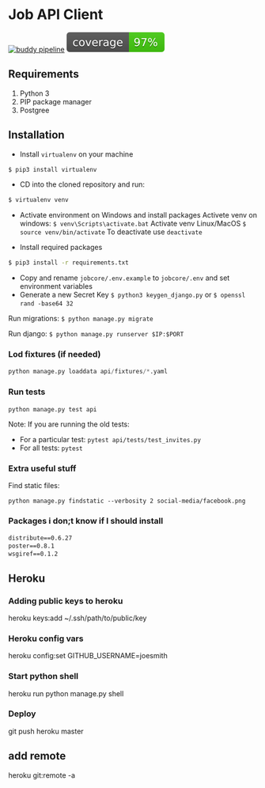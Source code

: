 # Job API Client
[![buddy pipeline](https://app.buddy.works/jobcore/rest-api/pipelines/pipeline/132168/badge.svg?token=d248fd7fd9018672bfcfc67ebc25c73faf27f90b18b94d15856cdea170fb18be "buddy pipeline")](https://app.buddy.works/jobcore/rest-api/pipelines/pipeline/132168) <img src="./coverage.svg" alt="coverage svg">

## Requirements

1. Python 3
2. PIP package manager
3. Postgree

## Installation

- Install `virtualenv` on your machine

```bash
$ pip3 install virtualenv
```
* CD into the cloned repository and run:
```bash
$ virtualenv venv
```

- Activate environment on Windows and install packages
Activete venv on windows: `$ venv\Scripts\activate.bat`
Activate venv Linux/MacOS `$ source venv/bin/activate`
To deactivate use `deactivate`

- Install required packages
```bash
$ pip3 install -r requirements.txt
```

- Copy and rename `jobcore/.env.example` to `jobcore/.env` and set environment variables
- Generate a new Secret Key `$ python3 keygen_django.py` or `$ openssl rand -base64 32`

Run migrations: `$ python manage.py migrate`

Run django: `$ python manage.py runserver $IP:$PORT`

### Lod fixtures (if needed)
```python
python manage.py loaddata api/fixtures/*.yaml
```

### Run tests
```
python manage.py test api
```

Note: If you are running the old tests:

- For a particular test: `pytest api/tests/test_invites.py`
- For all tests: `pytest`

### Extra useful stuff

Find static files:
```
python manage.py findstatic --verbosity 2 social-media/facebook.png
```

### Packages i don;t know if I should install
```
distribute==0.6.27
poster==0.8.1
wsgiref==0.1.2
```


## Heroku

### Adding public keys to heroku
heroku keys:add ~/.ssh/path/to/public/key

### Heroku config vars
heroku config:set GITHUB_USERNAME=joesmith

### Start python shell
heroku run python manage.py shell

### Deploy
git push heroku master

## add remote
heroku git:remote -a